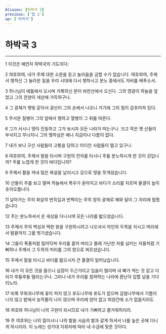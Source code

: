 ```yaml
---
Aliases: [하박국 3]
previous: ['합 2']
up: ['하박국']
---
```

# 하박국 3

***


1 이것은 예언자 하박국의 기도이다: 

2 여호와여, 내가 주께 대한 소문을 듣고 놀라움을 금할 수가 없습니다. 여호와여, 주께서 행하신 그 놀라운 일을 우리 시대에 다시 행하시고 분노 중에서도 자비를 베푸소서. 

3 하나님이 에돔에서 오시며 거룩하신 분이 바란산에서 오신다. 그의 영광이 하늘을 덮었고 그의 찬양이 세상에 가득하구나. 

4 그 광채가 햇빛 같아서 광선이 그의 손에서 나오니 거기에 그의 힘이 감추어져 있다. 

5 무서운 질병이 그의 앞에서 행하고 열병이 그 뒤를 따른다. 

6 그가 서시니 땅이 진동하고 그가 보시자 모든 나라가 떠는구나. 크고 작은 옛 산들이 부서지고 무너지니 그의 행하심은 예나 지금이나 다름이 없다. 

7 내가 보니 구산 사람들이 고통을 당하고 미디안 사람들이 떨고 있구나. 

8 여호와여, 주께서 말을 타시며 구원의 전차를 타시니 주를 분노하시게 한 것이 강입니까? 주를 노엽게 한 것이 바다입니까? 

9 주께서 활을 꺼내 많은 화살을 날리시고 강으로 땅을 쪼개셨습니다. 

10 산들이 주를 보고 떨며 하늘에서 폭우가 쏟아지고 바다가 소리를 지르며 물결이 높이 솟아오릅니다. 

11 날아가는 주의 화살의 번득임과 번쩍이는 주의 창의 광채로 해와 달이 그 자리에 멈췄습니다. 

12 주는 분노하셔서 온 세상을 다니시며 모든 나라를 밟으셨습니다. 

13 주께서 주의 백성과 택한 왕을 구원하시려고 나오셔서 악인의 두목을 치시고 머리에서 발끝까지 그를 벗기셨습니다. 

14 그들이 폭풍처럼 밀어닥쳐 우리를 흩어 버리고 몰래 가난한 자를 삼키는 자들처럼 기뻐하나 주께서 그 두목의 머리를 그의 창으로 찌르셨습니다. 

15 주께서 말을 타시고 바다를 밟으시자 큰 물결이 일어났습니다. 

16 내가 이 모든 것을 들으니 심장이 두근거리고 입술이 떨리며 내 뼈가 썩는 것 같고 다리가 후들후들 떨리는구나. 그러나 내가 우리를 침략하는 나라에 환난이 임할 날을 기다리노라. 

17 비록 무화과나무에 꽃이 피지 않고 포도나무에 포도가 없으며 감람나무에서 기름이 나지 않고 밭에서 농작물이 나지 않으며 우리에 양이 없고 외양간에 소가 없을지라도 

18 여호와 하나님이 나의 구원이 되시므로 내가 기뻐하고 즐거워하리라. 

19 주 여호와는 나의 힘이시니 나의 발을 사슴의 발과 같게 하셔서 나를 높은 곳에 다니게 하시리라. 이 노래는 성가대 지휘자에 따라 내 수금에 맞춘 것이다.

